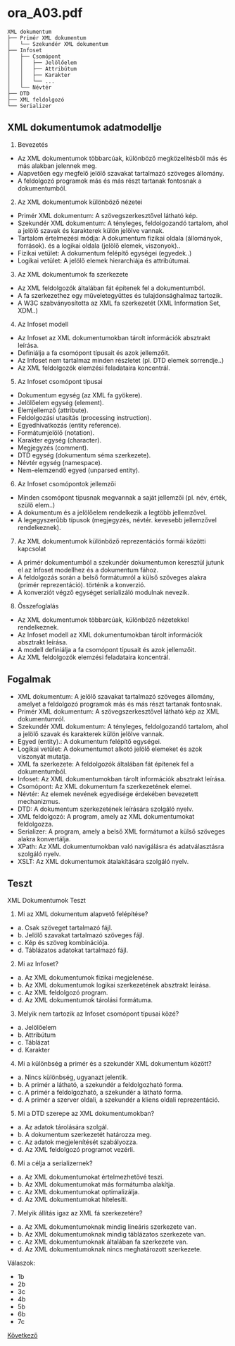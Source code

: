# ora_A03.pdf

```
XML dokumentum
├── Primér XML dokumentum
│   └── Szekundér XML dokumentum
├── Infoset
│   ├── Csomópont
│   │   ├── Jelölőelem
│   │   ├── Attribútum
│   │   ├── Karakter
│   │   └── ...
│   └── Névtér
├── DTD
├── XML feldolgozó
└── Serializer
```

## XML dokumentumok adatmodellje

1. Bevezetés
- Az XML dokumentumok többarcúak, különböző megközelítésből más és más alakban jelennek meg.
- Alapvetően egy megfelő jelölő szavakat tartalmazó szöveges állomány.
- A feldolgozó programok más és más részt tartanak fontosnak a dokumentumból.

2. Az XML dokumentumok különböző nézetei
- Primér XML dokumentum: A szövegszerkesztővel látható kép.
- Szekundér XML dokumentum: A tényleges, feldolgozandó tartalom, ahol a jelölő szavak és karakterek külön jelölve vannak.
- Tartalom értelmezési módja: A dokumentum fizikai oldala (állományok, források). és a logikai oldala (jelölő elemek, viszonyok)..
- Fizikai vetület: A dokumentum felépítő egységei (egyedek..)
- Logikai vetület: A jelölő elemek hierarchiája és attribútumai.

3. Az XML dokumentumok fa szerkezete
- Az XML feldolgozók általában fát építenek fel a dokumentumból.
- A fa szerkezethez egy műveletegyüttes és tulajdonsághalmaz tartozik.
- A W3C szabványosította az XML fa szerkezetét (XML Information Set, XDM..)

4. Az Infoset modell
- Az Infoset az XML dokumentumokban tárolt információk absztrakt leírása.
- Definiálja a fa csomópont típusait és azok jellemzőit.
- Az Infoset nem tartalmaz minden részletet (pl. DTD elemek sorrendje..)
- Az XML feldolgozók elemzési feladataira koncentrál.

5. Az Infoset csomópont típusai
- Dokumentum egység (az XML fa gyökere).
- Jelölőelem egység (element).
- Elemjellemző (attribute).
- Feldolgozási utasítás (processing instruction).
- Egyedhivatkozás (entity reference).
- Formátumjelölő (notation).
- Karakter egység (character).
- Megjegyzés (comment).
- DTD egység (dokumentum séma szerkezete).
- Névtér egység (namespace).
- Nem-elemzendő egyed (unparsed entity).

6. Az Infoset csomópontok jellemzői
- Minden csomópont típusnak megvannak a saját jellemzői (pl. név, érték, szülő elem..)
- A dokumentum és a jelölőelem rendelkezik a legtöbb jellemzővel.
- A legegyszerűbb típusok (megjegyzés, névtér. kevesebb jellemzővel rendelkeznek).

7. Az XML dokumentumok különböző reprezentációs formái közötti kapcsolat
- A primér dokumentumból a szekundér dokumentumon keresztül jutunk el az Infoset modellhez és a dokumentum fához.
- A feldolgozás során a belső formátumról a külső szöveges alakra (primér reprezentáció). történik a konverzió.
- A konverziót végző egységet serializáló modulnak nevezik.

8. Összefoglalás
- Az XML dokumentumok többarcúak, különböző nézetekkel rendelkeznek.
- Az Infoset modell az XML dokumentumokban tárolt információk absztrakt leírása.
- A modell definiálja a fa csomópont típusait és azok jellemzőit.
- Az XML feldolgozók elemzési feladataira koncentrál.

## Fogalmak

- XML dokumentum: A jelölő szavakat tartalmazó szöveges állomány, amelyet a feldolgozó programok más és más részt tartanak fontosnak.
- Primér XML dokumentum: A szövegszerkesztővel látható kép az XML dokumentumról.
- Szekundér XML dokumentum: A tényleges, feldolgozandó tartalom, ahol a jelölő szavak és karakterek külön jelölve vannak.
- Egyed (entity).: A dokumentum felépítő egységei.
- Logikai vetület: A dokumentumot alkotó jelölő elemeket és azok viszonyát mutatja.
- XML fa szerkezete: A feldolgozók általában fát építenek fel a dokumentumból.
- Infoset: Az XML dokumentumokban tárolt információk absztrakt leírása.
- Csomópont: Az XML dokumentum fa szerkezetének elemei.
- Névtér: Az elemek nevének egyedisége érdekében bevezetett mechanizmus.
- DTD: A dokumentum szerkezetének leírására szolgáló nyelv.
- XML feldolgozó: A program, amely az XML dokumentumokat feldolgozza.
- Serializer: A program, amely a belső XML formátumot a külső szöveges alakra konvertálja.
- XPath: Az XML dokumentumokban való navigálásra és adatválasztásra szolgáló nyelv.
- XSLT: Az XML dokumentumok átalakítására szolgáló nyelv.

## Teszt

XML Dokumentumok Teszt

1. Mi az XML dokumentum alapvető felépítése?
- a. Csak szöveget tartalmazó fájl.
- b. Jelölő szavakat tartalmazó szöveges fájl.
- c. Kép és szöveg kombinációja.
- d. Táblázatos adatokat tartalmazó fájl.

2. Mi az Infoset?
- a. Az XML dokumentumok fizikai megjelenése.
- b. Az XML dokumentumok logikai szerkezetének absztrakt leírása.
- c. Az XML feldolgozó program.
- d. Az XML dokumentumok tárolási formátuma.

3. Melyik nem tartozik az Infoset csomópont típusai közé?
- a. Jelölőelem
- b. Attribútum
- c. Táblázat
- d. Karakter

4. Mi a különbség a primér és a szekundér XML dokumentum között?
- a. Nincs különbség, ugyanazt jelentik.
- b. A primér a látható, a szekundér a feldolgozható forma.
- c. A primér a feldolgozható, a szekundér a látható forma.
- d. A primér a szerver oldali, a szekundér a kliens oldali reprezentáció.

5. Mi a DTD szerepe az XML dokumentumokban?
- a. Az adatok tárolására szolgál.
- b. A dokumentum szerkezetét határozza meg.
- c. Az adatok megjelenítését szabályozza.
- d. Az XML feldolgozó programot vezérli.

6. Mi a célja a serializernek?
- a. Az XML dokumentumokat értelmezhetővé teszi.
- b. Az XML dokumentumokat más formátumba alakítja.
- c. Az XML dokumentumokat optimalizálja.
- d. Az XML dokumentumokat hitelesíti.

7. Melyik állítás igaz az XML fá szerkezetére?
- a. Az XML dokumentumoknak mindig lineáris szerkezete van.
- b. Az XML dokumentumoknak mindig táblázatos szerkezete van.
- c. Az XML dokumentumoknak általában fa szerkezete van.
- d. Az XML dokumentumoknak nincs meghatározott szerkezete.

Válaszok:
- 1b
- 2b
- 3c
- 4b
- 5b
- 6b
- 7c

[Következő](4.md)
